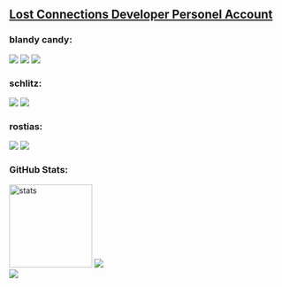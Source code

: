 <a href="https://lost-connections.com"><h2>Lost Connections Developer Personel Account</h2></a>

<h3>blandy candy:</h3>
<p align="left">
<a href="https://discord.com/users/1124428204648697906" target"blank_"><img src="https://img.shields.io/badge/discord%20-7289DA.svg?&style=for-the-badge&logo=discord&logoColor=white"></a>
<a href="https://instagram.com/blandycd" target"blank_"><img src="https://img.shields.io/badge/INSTAGRAM%20-DC3175.svg?&style=for-the-badge&logo=instagram&logoColor=white"></a>
<a href="https://github.com/blandycandy" target"blank_"><img src="https://img.shields.io/badge/GitHub%20-191717.svg?&style=for-the-badge&logo=github&logoColor=white"></a>   
<h3>schlitz:</h3>
<a href="https://discord.com/users/358624808662990849" target"blank_"><img src="https://img.shields.io/badge/discord%20-7289DA.svg?&style=for-the-badge&logo=discord&logoColor=white"></a>
<a href="https://www.instagram.com/yigitschlitz/" target"blank_"><img src="https://img.shields.io/badge/INSTAGRAM%20-DC3175.svg?&style=for-the-badge&logo=instagram&logoColor=white"></a>                                                           
<h3>rostias:</h3>  
<a href="https://discord.com/users/338390367411896330" target"blank_"><img src="https://img.shields.io/badge/discord%20-7289DA.svg?&style=for-the-badge&logo=discord&logoColor=white"></a>  
<a href="https://www.instagram.com/rostiass" target"blank_"><img src="https://img.shields.io/badge/INSTAGRAM%20-DC3175.svg?&style=for-the-badge&logo=instagram&logoColor=white"></a>

<h3 align="left">GitHub Stats:</h3>
<p align="left">
   <img src="https://github-readme-stats.vercel.app/api?username=blandycandy&count_private=true&show_icons=true&theme=dark&hide_border=true" width="%100" height="150px" alt="stats" />
   <img src="https://github-readme-stats.vercel.app/api/top-langs/?username=blandycandy&layout=compact&theme=dark&hide_border=true" />
   </a>
  </br><img src="https://komarev.com/ghpvc/?username=blandycandy&color=dc143c"/>
</p>
